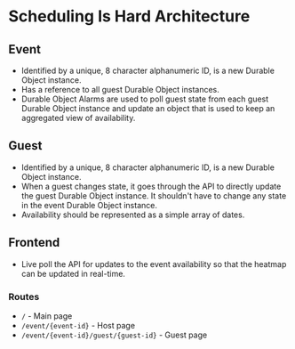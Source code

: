 # Scheduling Is Hard Architecture

## Event

- Identified by a unique, 8 character alphanumeric ID, is a new Durable Object instance.
- Has a reference to all guest Durable Object instances.
- Durable Object Alarms are used to poll guest state from each guest Durable Object instance and update an object that is used to keep an aggregated view of availability.

## Guest

- Identified by a unique, 8 character alphanumeric ID, is a new Durable Object instance.
- When a guest changes state, it goes through the API to directly update the guest Durable Object instance. It shouldn't have to change any state in the event Durable Object instance.
- Availability should be represented as a simple array of dates.

## Frontend

- Live poll the API for updates to the event availability so that the heatmap can be updated in real-time.

### Routes

- `/` - Main page
- `/event/{event-id}` - Host page
- `/event/{event-id}/guest/{guest-id}` - Guest page
